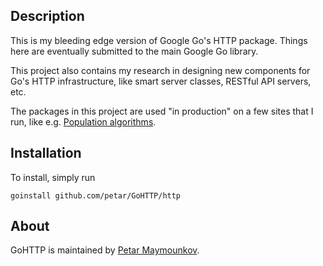 ## Description

This is my bleeding edge version of Google Go's HTTP package. 
Things here are eventually submitted to the main Google Go library.

This project also contains my research in designing new components
for Go's HTTP infrastructure, like smart server classes, RESTful
API servers, etc.

The packages in this project are used "in production" on a few
sites that I run, like e.g. [Population algorithms](http://popalg.org).

## Installation

To install, simply run

	goinstall github.com/petar/GoHTTP/http

## About

GoHTTP is maintained by [Petar Maymounkov](http://pdos.csail.mit.edu/~petar/). 
